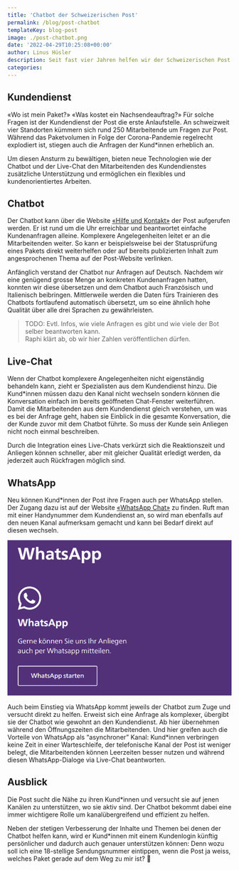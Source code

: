 ```yaml
---
title: 'Chatbot der Schweizerischen Post'
permalink: /blog/post-chatbot
templateKey: blog-post
image: ./post-chatbot.png
date: '2022-04-29T10:25:08+00:00'
author: Linus Hüsler
description: Seit fast vier Jahren helfen wir der Schweizerischen Post bei der Implementierung ihres Digitalen Assistenten. Entstanden ist eine wichtige Stütze, die dabei hilft, die stetig steigende Anzahl an Kundenanfragen zu beantworten.
categories:
---
```


## Kundendienst

«Wo ist mein Paket?» «Was kostet ein Nachsendeauftrag?» Für solche Fragen ist der Kundendienst der Post die erste Anlaufstelle. An schweizweit vier Standorten kümmern sich rund 250 Mitarbeitende um Fragen zur Post. Während das Paketvolumen in Folge der Corona-Pandemie regelrecht explodiert ist, stiegen auch die Anfragen der Kund\*innen erheblich an.

Um diesen Ansturm zu bewältigen, bieten neue Technologien wie der Chatbot und der Live-Chat den Mitarbeitenden des Kundendienstes zusätzliche Unterstützung und ermöglichen ein flexibles und kundenorientiertes Arbeiten.

## Chatbot

Der Chatbot kann über die Website [«Hilfe und Kontakt»](https://www.post.ch/de/hilfe-und-kontakt) der Post aufgerufen werden. Er ist rund um die Uhr erreichbar und beantwortet einfache Kundenanfragen alleine. Komplexere Angelegenheiten leitet er an die Mitarbeitenden weiter. So kann er beispielsweise bei der Statusprüfung eines Pakets direkt weiterhelfen oder auf bereits publizierten Inhalt zum angesprochenen Thema auf der Post-Website verlinken.

Anfänglich verstand der Chatbot nur Anfragen auf Deutsch. Nachdem wir eine genügend grosse Menge an konkreten Kundenanfragen hatten, konnten wir diese übersetzen und dem Chatbot auch Französisch und Italienisch beibringen. Mittlerweile werden die Daten fürs Trainieren des Chatbots fortlaufend automatisch übersetzt, um so eine ähnlich hohe Qualität über alle drei Sprachen zu gewährleisten.

> TODO: Evtl. Infos, wie viele Anfragen es gibt und wie viele der Bot selber beantworten kann.
> <br>Raphi klärt ab, ob wir hier Zahlen veröffentlichen dürfen.

## Live-Chat

Wenn der Chatbot komplexere Angelegenheiten nicht eigenständig behandeln kann, zieht er Spezialisten aus dem Kundendienst hinzu. Die Kund\*innen müssen dazu den Kanal nicht wechseln sondern können die Konversation einfach im bereits geöffneten Chat-Fenster weiterführen. Damit die Mitarbeitenden aus dem Kundendienst gleich verstehen, um was es bei der Anfrage geht, haben sie Einblick in die gesamte Konversation, die der Kunde zuvor mit dem Chatbot führte. So muss der Kunde sein Anliegen nicht noch einmal beschreiben.

Durch die Integration eines Live-Chats verkürzt sich die Reaktionszeit und Anliegen können schneller, aber mit gleicher Qualität erledigt werden, da jederzeit auch Rückfragen möglich sind.

## WhatsApp

Neu können Kund\*innen der Post ihre Fragen auch per WhatsApp stellen. Der Zugang dazu ist auf der Website [«WhatsApp Chat»](https://www.post.ch/de/pages/whatsapp-chats) zu finden. Ruft man mit einer Handynummer dem Kundendienst an, so wird man ebenfalls auf den neuen Kanal aufmerksam gemacht und kann bei Bedarf direkt auf diesen wechseln.

![WhatsApp Zugang Postweb](whatsapp-postweb.png)

Auch beim Einstieg via WhatsApp kommt jeweils der Chatbot zum Zuge und versucht direkt zu helfen. Erweist sich eine Anfrage als komplexer, übergibt sie der Chatbot wie gewohnt an den Kundendienst. Ab hier übernehmen während den Öffnungszeiten die Mitarbeitenden. Und hier greifen auch die Vorteile von WhatsApp als “asynchroner” Kanal: Kund\*innen verbringen keine Zeit in einer Warteschleife, der telefonische Kanal der Post ist weniger belegt, die Mitarbeitenden können Leerzeiten besser nutzen und während diesen WhatsApp-Dialoge via Live-Chat beantworten.

## Ausblick

Die Post sucht die Nähe zu ihren Kund\*innen und versucht sie auf jenen Kanälen zu unterstützen, wo sie aktiv sind. Der Chatbot bekommt dabei eine immer wichtigere Rolle um kanalübergreifend und effizient zu helfen.

Neben der stetigen Verbesserung der Inhalte und Themen bei denen der Chatbot helfen kann, wird er Kund\*innen mit einem Kundenlogin künftig persönlicher und dadurch auch genauer unterstützen können: Denn wozu soll ich eine 18-stellige Sendungsnummer eintippen, wenn die Post ja weiss, welches Paket gerade auf dem Weg zu mir ist? 💁
